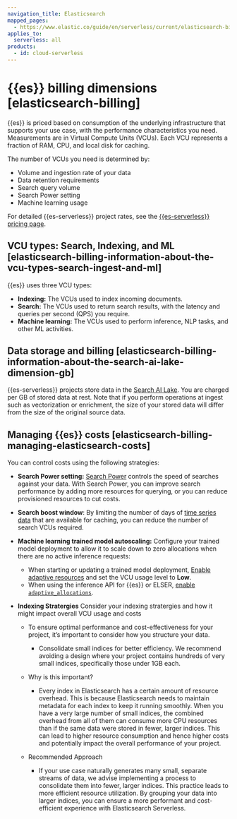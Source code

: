 ```yaml
---
navigation_title: Elasticsearch
mapped_pages:
  - https://www.elastic.co/guide/en/serverless/current/elasticsearch-billing.html
applies_to:
  serverless: all
products:
  - id: cloud-serverless
---
```


# {{es}} billing dimensions [elasticsearch-billing]

{{es}} is priced based on consumption of the underlying infrastructure that supports your use case, with the performance characteristics you need. Measurements are in Virtual Compute Units (VCUs). Each VCU represents a fraction of RAM, CPU, and local disk for caching.

The number of VCUs you need is determined by:

* Volume and ingestion rate of your data
* Data retention requirements
* Search query volume
* Search Power setting
* Machine learning usage

For detailed {{es-serverless}} project rates, see the [{{es-serverless}} pricing page](https://www.elastic.co/pricing/serverless-search).


## VCU types: Search, Indexing, and ML [elasticsearch-billing-information-about-the-vcu-types-search-ingest-and-ml]

{{es}} uses three VCU types:

* **Indexing:** The VCUs used to index incoming documents.
* **Search:** The VCUs used to return search results, with the latency and queries per second (QPS) you require.
* **Machine learning:** The VCUs used to perform inference, NLP tasks, and other ML activities.


## Data storage and billing [elasticsearch-billing-information-about-the-search-ai-lake-dimension-gb]

{{es-serverless}} projects store data in the [Search AI Lake](../../deploy/elastic-cloud/project-settings.md#elasticsearch-manage-project-search-ai-lake-settings). You are charged per GB of stored data at rest. Note that if you perform operations at ingest such as vectorization or enrichment, the size of your stored data will differ from the size of the original source data.


## Managing {{es}} costs [elasticsearch-billing-managing-elasticsearch-costs]

You can control costs using the following strategies:

* **Search Power setting:** [Search Power](../../deploy/elastic-cloud/project-settings.md#elasticsearch-manage-project-search-power-settings) controls the speed of searches against your data. With Search Power, you can improve search performance by adding more resources for querying, or you can reduce provisioned resources to cut costs.
* **Search boost window**: By limiting the number of days of [time series data](../../../solutions/search/ingest-for-search.md#elasticsearch-ingest-time-series-data) that are available for caching, you can reduce the number of search VCUs required.
* **Machine learning trained model autoscaling:** Configure your trained model deployment to allow it to scale down to zero allocations when there are no active inference requests:

    * When starting or updating a trained model deployment, [Enable adaptive resources](../../autoscaling/trained-model-autoscaling.md#enabling-autoscaling-in-kibana-adaptive-resources) and set the VCU usage level to **Low**.
    * When using the inference API for {{es}} or ELSER, [enable `adaptive_allocations`](../../autoscaling/trained-model-autoscaling.md#enabling-autoscaling-through-apis-adaptive-allocations).
 
* **Indexing Stratergies** Consider your indexing stratergies and how it might impact overall VCU usage and costs
  
    * To ensure optimal performance and cost-effectiveness for your project, it’s important to consider how you structure your data.
        * Consolidate small indices for better efficiency. We recommend avoiding a design where your project contains hundreds of very small indices, specifically those under 1GB each.
    * Why is this important?
         * Every index in Elasticsearch has a certain amount of resource overhead. This is because Elasticsearch needs to maintain metadata for each index to keep it running smoothly. When you have a very large number of small indices, the combined               overhead from all of them can consume more CPU resources than if the same data were stored in fewer, larger indices. This can lead to higher resource consumption and hence higher costs and potentially impact the overall performance of your project.

    * Recommended Approach
        * If your use case naturally generates many small, separate streams of data, we advise implementing a process to consolidate them into fewer, larger indices. This practice leads to more efficient resource utilization. By grouping your data               into larger indices, you can ensure a more performant and cost-efficient experience with Elasticsearch Serverless.
